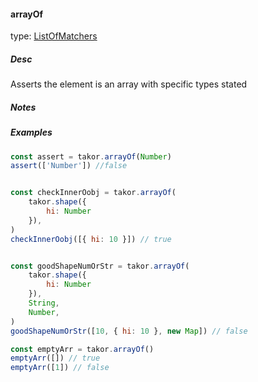 #### arrayOf

type: [ListOfMatchers](#types)

##### Desc
Asserts the element is an array with specific types stated

##### Notes

##### Examples
```javascript
const assert = takor.arrayOf(Number)
assert(['Number']) //false


const checkInnerOobj = takor.arrayOf(
    takor.shape({
        hi: Number
    }),
)
checkInnerOobj([{ hi: 10 }]) // true


const goodShapeNumOrStr = takor.arrayOf(
    takor.shape({
        hi: Number
    }),
    String,
    Number,
)
goodShapeNumOrStr([10, { hi: 10 }, new Map]) // false

const emptyArr = takor.arrayOf()
emptyArr([]) // true
emptyArr([1]) // false
```